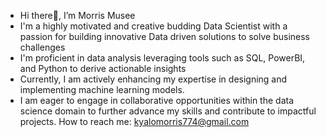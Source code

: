 - Hi there👋, I’m Morris Musee
- I'm a highly motivated and creative budding Data Scientist with a passion for building innovative Data driven solutions to solve business challenges
- I'm proficient in data analysis leveraging tools such as SQL, PowerBI, and Python to derive actionable insights
- Currently, I am actively enhancing my expertise in designing and implementing machine learning models.
- I am eager to engage in collaborative opportunities within the data science domain to further advance my skills and contribute to impactful projects.
How to reach me: kyalomorris774@gmail.com


<!---
Morris-best/Morris-best is a ✨ special ✨ repository because its `README.md` (this file) appears on your GitHub profile.
You can click the Preview link to take a look at your changes.
--->
